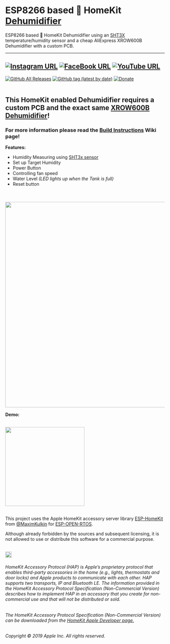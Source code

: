 # ESP8266 based  HomeKit [Dehumidifier](http://s.click.aliexpress.com/e/_dYK2ZZ6)
ESP8266 based  HomeKit Dehumidifier using an [SHT3X](http://s.click.aliexpress.com/e/qAfJeXuk) temperature/humidity sensor and a cheap AliExpress XROW600B Dehumidifier with a custom PCB.

------
[![Instagram URL](https://img.shields.io/twitter/url/https/www.instagram.com/homekidd?label=Follow&logo=instagram&style=social)](https://www.instagram.com/homekidd) [![FaceBook URL](https://img.shields.io/twitter/url/https/www.facebook.com/HomeKiid?label=Like&logo=facebook&style=social)](https://www.facebook.com/HomeKiid) [![YouTube URL](https://img.shields.io/twitter/url/https/www.youtube.com/channel/UCkqC_6j1uyYVv7SO3jPe7KA?label=Follow&logo=youtube&style=social)](https://www.youtube.com/channel/UCkqC_6j1uyYVv7SO3jPe7KA)
------

[![GitHub All Releases](https://img.shields.io/github/downloads/HomeKidd/ESP8266-HomeKit-Dehumidifier/total?color=green)](https://github.com/HomeKidd/ESP8266-HomeKit-Weather-Station-BME280-Elgato-Eve/releases) 
[![GitHub tag (latest by date)](https://img.shields.io/github/v/tag/HomeKidd/ESP8266-HomeKit-Dehumidifier?color=yellow&label=Latest%20Release)](https://github.com/HomeKidd/ESP8266-HomeKit-Dehumidifier/releases) 
[![Donate](https://img.shields.io/badge/Donate-PayPal-blue.svg)](https://www.paypal.com/cgi-bin/webscr?cmd=_s-xclick&hosted_button_id=CEYEK69ZYG69S&source=url)
<br/>
<br/>


## This HomeKit enabled Dehumidifier requires a custom PCB and the exact same [XROW600B Dehumidifier](http://s.click.aliexpress.com/e/_dYK2ZZ6)! 



### For more information please read the [Build Instructions](https://github.com/HomeKidd/ESP8266-HomeKit-Dehumidifier/wiki/Build-Instructions) Wiki page!



**Features:**

* Humidity Measuring using [SHT3x sensor](http://s.click.aliexpress.com/e/qAfJeXuk)
* Set up Target Humidity
* Power Button
* Controlling fan speed
* Water Level _(LED lights up when the Tank is full)_
* Reset button 


<br/>
<br/>
<img src="https://github.com/HomeKidd/ESP8266-HomeKit-Weather-Station-BME280/raw/master/images/homekid_ffmockup_2.jpg" class="center" width="650"/>

<br/>

**Demo:**

<br/>
<img src="https://github.com/HomeKidd/ESP8266-HomeKit-Weather-Station-BME280/raw/master/images/ifos.gif" class="center" width="250"/>

<br/>
<br/>

This project uses the Apple HomeKit accessory server library [ESP-HomeKit](https://github.com/maximkulkin/esp-homekit) from [@MaximKulkin](https://github.com/maximkulkin) for [ESP-OPEN-RTOS](https://github.com/SuperHouse/esp-open-rtos).<br/>

Although already forbidden by the sources and subsequent licensing, it is not allowed to use or distribute this software for a commercial purpose.<br/><br/>

<img src="https://freepngimg.com/thumb/apple_logo/25366-7-apple-logo-file.png" width="20"/> 

###### HomeKit Accessory Protocol (HAP) is Apple’s proprietary protocol that enables third-party accessories in the home (e.g., lights, thermostats and door locks) and Apple products to communicate with each other. HAP supports two transports, IP and Bluetooth LE. The information provided in the HomeKit Accessory Protocol Specification (Non-Commercial Version) describes how to implement HAP in an accessory that you create for non-commercial use and that will not be distributed or sold.

###### The HomeKit Accessory Protocol Specification (Non-Commercial Version) can be downloaded from the [HomeKit Apple Developer page.](https://developer.apple.com/homekit/)

###### Copyright © 2019 Apple Inc. All rights reserved.
